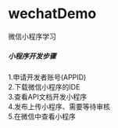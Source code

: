 # wechatDemo
微信小程序学习

##### 小程序开发步骤
1.申请开发者账号(APPID)  
2.下载微信小程序的IDE  
3.查看API文档开发小程序  
4.发布上传小程序、需要等待审核  
5.在微信中查看小程序  
